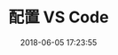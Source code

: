 ---
title: 配置 VS Code
date: 2018-06-05 17:23:55
description: 配置 VS Code
categories: others
tags: [others]
toc: true
---